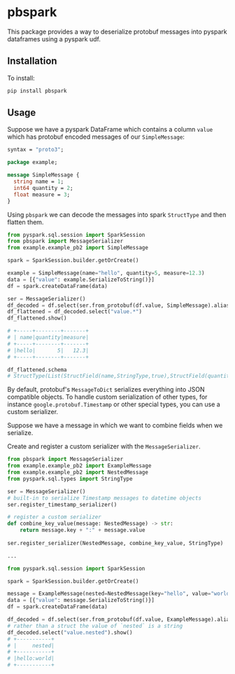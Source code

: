 # pbspark

This package provides a way to deserialize protobuf messages into pyspark dataframes using a pyspark udf.

## Installation

To install:

```bash
pip install pbspark
```

## Usage

Suppose we have a pyspark DataFrame which contains a column `value` which has protobuf encoded messages of our `SimpleMessage`:

```protobuf
syntax = "proto3";

package example;

message SimpleMessage {
  string name = 1;
  int64 quantity = 2;
  float measure = 3;
}
```

Using `pbspark` we can decode the messages into spark `StructType` and then flatten them.

```python
from pyspark.sql.session import SparkSession
from pbspark import MessageSerializer
from example.example_pb2 import SimpleMessage

spark = SparkSession.builder.getOrCreate()

example = SimpleMessage(name="hello", quantity=5, measure=12.3)
data = [{"value": example.SerializeToString()}]
df = spark.createDataFrame(data)

ser = MessageSerializer()
df_decoded = df.select(ser.from_protobuf(df.value, SimpleMessage).alias("value"))
df_flattened = df_decoded.select("value.*")
df_flattened.show()

# +-----+--------+-------+
# | name|quantity|measure|
# +-----+--------+-------+
# |hello|       5|   12.3|
# +-----+--------+-------+

df_flattened.schema
# StructType(List(StructField(name,StringType,true),StructField(quantity,IntegerType,true),StructField(measure,FloatType,true))
```

By default, protobuf's `MessageToDict` serializes everything into JSON compatible objects. To handle custom serialization of other types, for instance `google.protobuf.Timestamp` or other special types, you can use a custom serializer.

Suppose we have a message in which we want to combine fields when we serialize.

Create and register a custom serializer with the `MessageSerializer`.

```python
from pbspark import MessageSerializer
from example.example_pb2 import ExampleMessage
from example.example_pb2 import NestedMessage
from pyspark.sql.types import StringType

ser = MessageSerializer()
# built-in to serialize Timestamp messages to datetime objects
ser.register_timestamp_serializer()

# register a custom serializer
def combine_key_value(message: NestedMessage) -> str:
    return message.key + ":" + message.value
    
ser.register_serializer(NestedMessage, combine_key_value, StringType)

...

from pyspark.sql.session import SparkSession

spark = SparkSession.builder.getOrCreate()

message = ExampleMessage(nested=NestedMessage(key="hello", value="world"))
data = [{"value": message.SerializeToString()}]
df = spark.createDataFrame(data)

df_decoded = df.select(ser.from_protobuf(df.value, ExampleMessage).alias("value"))
# rather than a struct the value of `nested` is a string
df_decoded.select("value.nested").show()
# +-----------+
# |     nested|
# +-----------+
# |hello:world|
# +-----------+

```
